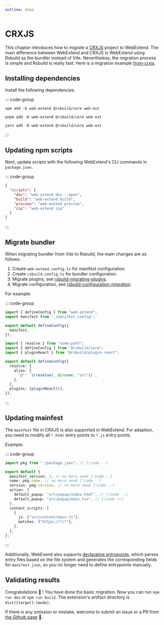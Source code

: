 ```yaml
---
outline: deep
---
```


# CRXJS

This chaptor introduces how to migrate a [CRXJS](https://crxjs.dev/vite-plugin) project to WebExtend. The main difference between WebExtend and CRXJS is WebExtend using Rsbuild as the bundler instead of Vite. Nevertheless, the migration process is simple and Rsbuild is really fast. Here is a migration example [from-crxjs](https://github.com/web-extend/examples/pull/7/files).

## Installing dependencies

Install the following dependencies.

::: code-group

```shell [npm]
npm add -D web-extend @rsbuild/core web-ext
```

```shell [pnpm]
pnpm add -D web-extend @rsbuild/core web-ext
```

```shell [yarn]
yarn add -D web-extend @rsbuild/core web-ext
```

:::

## Updating npm scripts

Next, update scripts with the following WebExtend's CLI commands in `package.json`.

::: code-group

```json [package.json]
{
  "scripts": {
    "dev": "web-extend dev --open",
    "build": "web-extend build",
    "preview": "web-extend preview",
    "zip": "web-extend zip"
  }
}
```

:::

## Migrate bundler

When migrating bundler from Vite to Rsbuild, the main changes are as follows.

1. Create `web-extend.config.ts` for manifest configuration.
2. Create `rsbuild.config.ts` for bundler configuration.
3. Migrate plugins, see [rsbuild-migrating-plugins](https://rsbuild.rs/guide/migration/vite#migrating-plugins).
4. Migrate configuration, see [rsbuild-configuration-migration](https://rsbuild.rs/guide/migration/vite#configuration-migration).

For example:

::: code-group

```ts [web-extend.config.ts]
import { defineConfig } from "web-extend";
import manifest from "./manifest.config";

export default defineConfig({
  manifest,
});
```

```ts [rsbuild.config.ts]
import { resolve } from "node:path";
import { defineConfig } from "@rsbuild/core";
import { pluginReact } from "@rsbuild/plugin-react";

export default defineConfig({
  resolve: {
    alias: {
      "@": `${resolve(__dirname, "src")}`,
    },
  },
  plugins: [pluginReact()],
});
```

:::

## Updating mainfest

The `mainfest` file in CRXJS is also supported in WebExtend. For adaption, you need to modify all `*.html` entry points to `*.js` entry points.

Example.

::: code-group

```ts [manifest.config.ts]
import pkg from "./package.json"; // [!code --]

export default {
  manifest_version: 3, // no more need [!code --]
  name: pkg.name, // no more need [!code --]
  version: pkg.version, // no more need [!code --]
  action: {
    default_popup: "src/popup/index.html", // [!code --]
    default_popup: "src/popup/main.tsx", // [!code ++]
  },
  content_scripts: [
    {
      js: ["src/content/main.ts"],
      matches: ["https://*/*"],
    },
  ],
};
```

:::

Additionally, WebExend also supports [declarative entrypoints](../essentials/entrypoints.md), which parses entry files based on the file system and generates the corresponding fields for `manifest.json`, so you no longer need to define entrypoints manually.

## Validating results

Congratulations 🎉 ! You have done the basic migration. Now you can run `npm run dev` or `npm run build`. The extension's artifact directory is `dist/[target]-[mode]`.

If there is any omission or mistake, welcome to submit an issue or a PR from [the Github page](https://github.com/web-extend/web-extend) 🤝.
